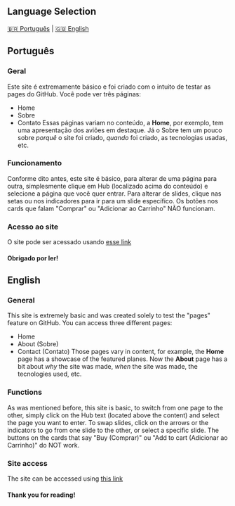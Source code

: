 ## Language Selection
[🇧🇷 Português](https://github.com/delsschoolaccount/teste-pages/blob/main/README.md#português) | [🇬🇧 English](https://github.com/delsschoolaccount/teste-pages/blob/main/README.md#english)

## Português
### Geral
Este site é extremamente básico e foi criado com o intuito de testar as pages do GitHub.
Você pode ver três páginas:
- Home
- Sobre
- Contato
Essas páginas variam no conteúdo, a **Home**, por exemplo, tem uma apresentação dos aviões em destaque.
Já o Sobre tem um pouco sobre *porquê* o site foi criado, *quando* foi criado, as tecnologias usadas, etc.

### Funcionamento
Conforme dito antes, este site é básico, para alterar de uma página para outra, simplesmente clique em Hub (localizado acima do conteúdo) e selecione a página que você quer entrar.
Para alterar de slides, clique nas setas ou nos indicadores para ir para um slide específico.
Os botões nos cards que falam "Comprar" ou "Adicionar ao Carrinho" NÃO funcionam.

### Acesso ao site
O site pode ser acessado usando [esse link](https://delsschoolaccount.github.io/teste-pages/index.html)

#### Obrigado por ler!

## English
### General
This site is extremely basic and was created solely to test the "pages" feature on GitHub.
You can access three different pages:
- Home
- About (Sobre)
- Contact (Contato)
Those pages vary in content, for example, the **Home** page has a showcase of the featured planes.
Now the **About** page has a bit about *why* the site was made, *when* the site was made, the tecnologies used, etc.

### Functions
As was mentioned before, this site is basic, to switch from one page to the other, simply click on the Hub text (located above the content) and select the page you want to enter.
To swap slides, click on the arrows or the indicators to go from one slide to the other, or select a specific slide.
The buttons on the cards that say "Buy (Comprar)" ou "Add to cart (Adicionar ao Carrinho)" do NOT work. 

### Site access
The site can be accessed using [this link](https://delsschoolaccount.github.io/teste-pages/index.html)

#### Thank you for reading!
